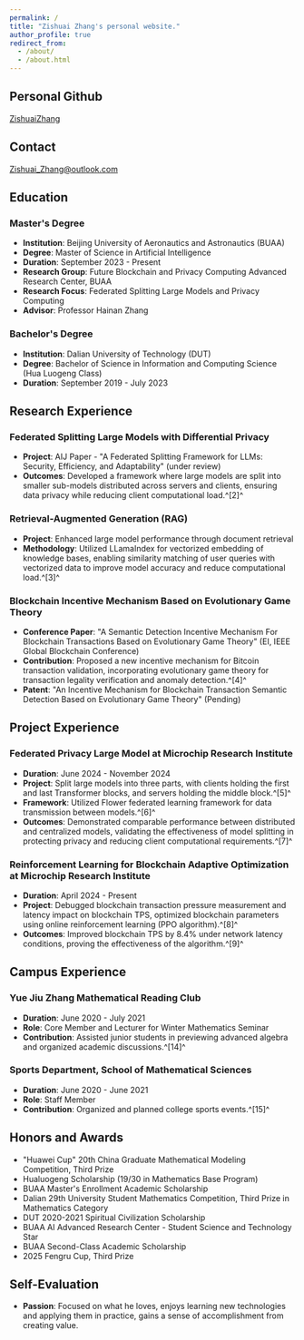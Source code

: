 ```yaml
---
permalink: /
title: "Zishuai Zhang's personal website."
author_profile: true
redirect_from: 
  - /about/
  - /about.html
---
```


## Personal Github

[ZishuaiZhang](https://github.com/zzs97str)

## Contact

[Zishuai_Zhang@outlook.com](mailto:Zishuai_Zhang@outlook.com)

## Education

### Master's Degree
- **Institution**: Beijing University of Aeronautics and Astronautics (BUAA)
- **Degree**: Master of Science in Artificial Intelligence
- **Duration**: September 2023 - Present
- **Research Group**: Future Blockchain and Privacy Computing Advanced Research Center, BUAA
- **Research Focus**: Federated Splitting Large Models and Privacy Computing
- **Advisor**: Professor Hainan Zhang

### Bachelor's Degree
- **Institution**: Dalian University of Technology (DUT)
- **Degree**: Bachelor of Science in Information and Computing Science (Hua Luogeng Class)
- **Duration**: September 2019 - July 2023


## Research Experience

### Federated Splitting Large Models with Differential Privacy
- **Project**: AIJ Paper - "A Federated Splitting Framework for LLMs: Security, Efficiency, and Adaptability" (under review)
- **Outcomes**: Developed a framework where large models are split into smaller sub-models distributed across servers and clients, ensuring data privacy while reducing client computational load.^[2]^

### Retrieval-Augmented Generation (RAG)
- **Project**: Enhanced large model performance through document retrieval
- **Methodology**: Utilized LLamaIndex for vectorized embedding of knowledge bases, enabling similarity matching of user queries with vectorized data to improve model accuracy and reduce computational load.^[3]^

### Blockchain Incentive Mechanism Based on Evolutionary Game Theory
- **Conference Paper**: "A Semantic Detection Incentive Mechanism For Blockchain Transactions Based on Evolutionary Game Theory" (EI, IEEE Global Blockchain Conference)
- **Contribution**: Proposed a new incentive mechanism for Bitcoin transaction validation, incorporating evolutionary game theory for transaction legality verification and anomaly detection.^[4]^
- **Patent**: "An Incentive Mechanism for Blockchain Transaction Semantic Detection Based on Evolutionary Game Theory" (Pending)

## Project Experience

### Federated Privacy Large Model at Microchip Research Institute
- **Duration**: June 2024 - November 2024
- **Project**: Split large models into three parts, with clients holding the first and last Transformer blocks, and servers holding the middle block.^[5]^
- **Framework**: Utilized Flower federated learning framework for data transmission between models.^[6]^
- **Outcomes**: Demonstrated comparable performance between distributed and centralized models, validating the effectiveness of model splitting in protecting privacy and reducing client computational requirements.^[7]^

### Reinforcement Learning for Blockchain Adaptive Optimization at Microchip Research Institute
- **Duration**: April 2024 - Present
- **Project**: Debugged blockchain transaction pressure measurement and latency impact on blockchain TPS, optimized blockchain parameters using online reinforcement learning (PPO algorithm).^[8]^
- **Outcomes**: Improved blockchain TPS by 8.4% under network latency conditions, proving the effectiveness of the algorithm.^[9]^

## Campus Experience

### Yue Jiu Zhang Mathematical Reading Club
- **Duration**: June 2020 - July 2021
- **Role**: Core Member and Lecturer for Winter Mathematics Seminar
- **Contribution**: Assisted junior students in previewing advanced algebra and organized academic discussions.^[14]^

### Sports Department, School of Mathematical Sciences
- **Duration**: June 2020 - June 2021
- **Role**: Staff Member
- **Contribution**: Organized and planned college sports events.^[15]^

## Honors and Awards

- "Huawei Cup" 20th China Graduate Mathematical Modeling Competition, Third Prize
- Hualuogeng Scholarship (19/30 in Mathematics Base Program)
- BUAA Master's Enrollment Academic Scholarship
- Dalian 29th University Student Mathematics Competition, Third Prize in Mathematics Category
- DUT 2020-2021 Spiritual Civilization Scholarship
- BUAA AI Advanced Research Center - Student Science and Technology Star
- BUAA Second-Class Academic Scholarship
- 2025 Fengru Cup, Third Prize

## Self-Evaluation
- **Passion**: Focused on what he loves, enjoys learning new technologies and applying them in practice, gains a sense of accomplishment from creating value.

